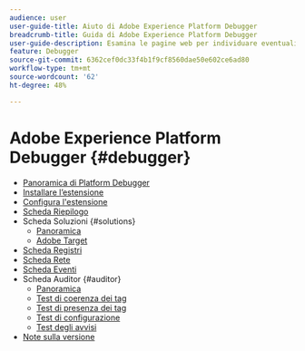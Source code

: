 ```yaml
---
audience: user
user-guide-title: Aiuto di Adobe Experience Platform Debugger
breadcrumb-title: Guida di Adobe Experience Platform Debugger
user-guide-description: Esamina le pagine web per individuare eventuali problemi relativi alle implementazioni di Experience Platform.
feature: Debugger
source-git-commit: 6362cef0dc33f4b1f9cf8560dae50e602ce6ad80
workflow-type: tm+mt
source-wordcount: '62'
ht-degree: 48%

---
```



# Adobe Experience Platform Debugger {#debugger}

* [Panoramica di Platform Debugger](./home.md)
* [Installare l’estensione](./install-debugger.md)
* [Configura l&#39;estensione](./configure-debugger.md)
* [Scheda Riepilogo](./summary.md)
* Scheda Soluzioni {#solutions}
   * [Panoramica](./solutions/overview.md)
   * [Adobe Target](./solutions/target.md)
* [Scheda Registri](./logs.md)
* [Scheda Rete](./network.md)
* [Scheda Eventi](./events.md)
* Scheda Auditor {#auditor}
   * [Panoramica](./auditor/overview.md)
   * [Test di coerenza dei tag](./auditor/tag-consistency.md)
   * [Test di presenza dei tag](./auditor/tag-presence.md)
   * [Test di configurazione](./auditor/configuration.md)
   * [Test degli avvisi](./auditor/alerts.md)
* [Note sulla versione](./release-notes.md)
